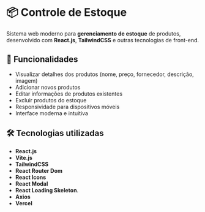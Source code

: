 # 📦 Controle de Estoque

Sistema web moderno para **gerenciamento de estoque** de produtos, desenvolvido com **React.js**, **TailwindCSS** e outras tecnologias de front-end.

## 🚀 Funcionalidades

- Visualizar detalhes dos produtos (nome, preço, fornecedor, descrição, imagem)
- Adicionar novos produtos
- Editar informações de produtos existentes
- Excluir produtos do estoque
- Responsividade para dispositivos móveis
- Interface moderna e intuitiva

## 🛠️ Tecnologias utilizadas

- **React.js**
- **Vite.js**
- **TailwindCSS**
- **React Router Dom** 
- **React Icons**
- **React Modal**
- **React Loading Skeleton**.
- **Axios**
- **Vercel**
